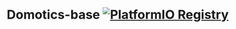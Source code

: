 # Domotics-base [![PlatformIO Registry](https://badges.registry.platformio.org/packages/timherreijgers/library/DomoticsBase.svg)](https://registry.platformio.org/libraries/timherreijgers/DomoticsBase)
